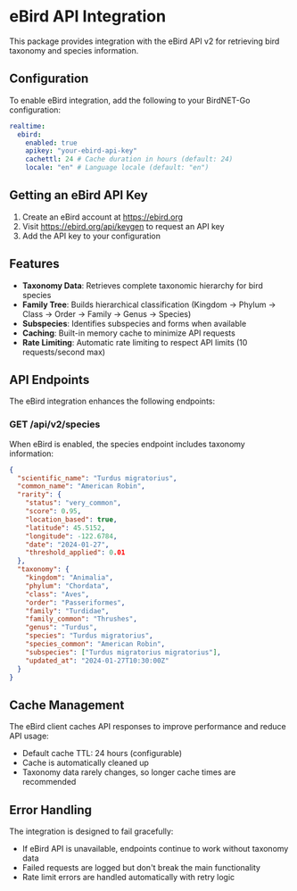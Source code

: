 # eBird API Integration

This package provides integration with the eBird API v2 for retrieving bird taxonomy and species information.

## Configuration

To enable eBird integration, add the following to your BirdNET-Go configuration:

```yaml
realtime:
  ebird:
    enabled: true
    apikey: "your-ebird-api-key"
    cachettl: 24 # Cache duration in hours (default: 24)
    locale: "en" # Language locale (default: "en")
```

## Getting an eBird API Key

1. Create an eBird account at https://ebird.org
2. Visit https://ebird.org/api/keygen to request an API key
3. Add the API key to your configuration

## Features

- **Taxonomy Data**: Retrieves complete taxonomic hierarchy for bird species
- **Family Tree**: Builds hierarchical classification (Kingdom → Phylum → Class → Order → Family → Genus → Species)
- **Subspecies**: Identifies subspecies and forms when available
- **Caching**: Built-in memory cache to minimize API requests
- **Rate Limiting**: Automatic rate limiting to respect API limits (10 requests/second max)

## API Endpoints

The eBird integration enhances the following endpoints:

### GET /api/v2/species

When eBird is enabled, the species endpoint includes taxonomy information:

```json
{
  "scientific_name": "Turdus migratorius",
  "common_name": "American Robin",
  "rarity": {
    "status": "very_common",
    "score": 0.95,
    "location_based": true,
    "latitude": 45.5152,
    "longitude": -122.6784,
    "date": "2024-01-27",
    "threshold_applied": 0.01
  },
  "taxonomy": {
    "kingdom": "Animalia",
    "phylum": "Chordata",
    "class": "Aves",
    "order": "Passeriformes",
    "family": "Turdidae",
    "family_common": "Thrushes",
    "genus": "Turdus",
    "species": "Turdus migratorius",
    "species_common": "American Robin",
    "subspecies": ["Turdus migratorius migratorius"],
    "updated_at": "2024-01-27T10:30:00Z"
  }
}
```

## Cache Management

The eBird client caches API responses to improve performance and reduce API usage:

- Default cache TTL: 24 hours (configurable)
- Cache is automatically cleaned up
- Taxonomy data rarely changes, so longer cache times are recommended

## Error Handling

The integration is designed to fail gracefully:

- If eBird API is unavailable, endpoints continue to work without taxonomy data
- Failed requests are logged but don't break the main functionality
- Rate limit errors are handled automatically with retry logic
